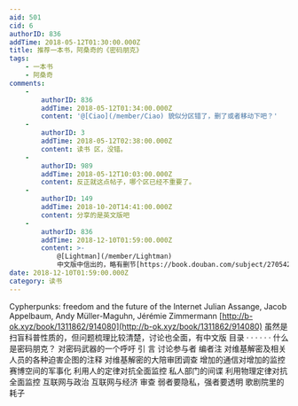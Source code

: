 ```yaml
---
aid: 501
cid: 6
authorID: 836
addTime: 2018-05-12T01:30:00.000Z
title: 推荐一本书，阿桑奇的《密码朋克》
tags:
    - 一本书
    - 阿桑奇
comments:
    -
        authorID: 836
        addTime: 2018-05-12T01:34:00.000Z
        content: '@[Ciao](/member/Ciao) 貌似分区错了，删了或者移动下吧？'
    -
        authorID: 3
        addTime: 2018-05-12T02:38:00.000Z
        content: 读书 区，没错。
    -
        authorID: 989
        addTime: 2018-05-12T10:03:00.000Z
        content: 反正就这点帖子，哪个区已经不重要了。
    -
        authorID: 149
        addTime: 2018-10-20T14:41:00.000Z
        content: 分享的是英文版吧
    -
        authorID: 836
        addTime: 2018-12-10T01:59:00.000Z
        content: >-
            @[Lightman](/member/Lightman)
            中文版中信出的，略有删节[https://book.douban.com/subject/27054249/](https://book.douban.com/subject/27054249/)
date: 2018-12-10T01:59:00.000Z
category: 读书
---
```


Cypherpunks: freedom and the future of the Internet Julian Assange, Jacob Appelbaum, Andy Müller-Maguhn, Jérémie Zimmermann [http://b-ok.xyz/book/1311862/914080](http://b-ok.xyz/book/1311862/914080) 虽然是扫盲科普性质的，但问题梳理比较清楚，讨论也全面，有中文版 目录 · · · · · · 什么是密码朋克？ 对密码武器的一个呼吁 引 言 讨论参与者 编者注 对维基解密及相关人员的各种迫害企图的注释 对维基解密的大陪审团调查 增加的通信对增加的监控 赛博空间的军事化 利用人的定律对抗全面监控 私人部门的间谍 利用物理定律对抗全面监控 互联网与政治 互联网与经济 审查 弱者要隐私，强者要透明 歌剧院里的耗子
